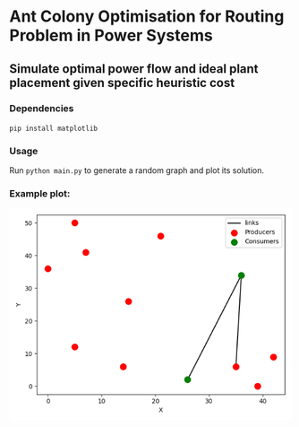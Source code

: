 # Ant Colony Optimisation for Routing Problem in Power Systems

## Simulate optimal power flow and ideal plant placement given specific heuristic cost

### Dependencies

`pip install matplotlib`

### Usage

Run `python main.py` to generate a random graph and plot its solution.

### Example plot:

![Example](images/example.png)